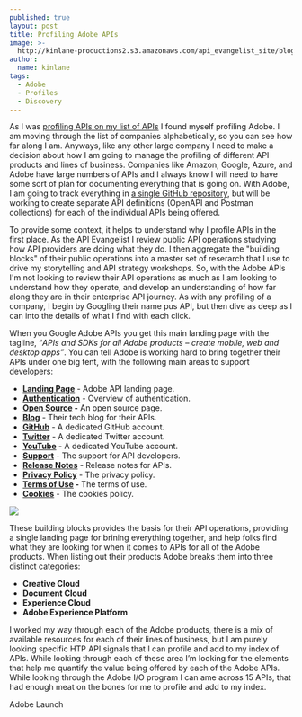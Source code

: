 ```yaml
---
published: true
layout: post
title: Profiling Adobe APIs
image: >-
  http://kinlane-productions2.s3.amazonaws.com/api_evangelist_site/blog/adob_io_home_page_1.png
author:
  name: kinlane
tags:
  - Adobe
  - Profiles
  - Discovery
---
```

As I was [profiling APIs on my list of APIs](https://github.com/api-evangelist/index) I found myself profiling Adobe. I am moving through the list of companies alphabetically, so you can see how far along I am. Anyways, like any other large company I need to make a decision about how I am going to manage the profiling of different API products and lines of business. Companies like Amazon, Google, Azure, and Adobe have large numbers of APIs and I always know I will need to have some sort of plan for documenting everything that is going on. With Adobe, I am going to track everything in [a single GitHub repository](https://github.com/api-evangelist/adobe), but will be working to create separate API definitions (OpenAPI and Postman collections) for each of the individual APIs being offered.

To provide some context, it helps to understand why I profile APIs in the first place. As the API Evangelist I review public API operations studying how API providers are doing what they do. I then aggregate the "building blocks" of their public operations into a master set of reserarch that I use to drive my storytelling and API strategy workshops. So, with the Adobe APIs I'm not looking to review their API operations as much as I am looking to understand how they operate, and develop an understanding of how far along they are in their enterprise API journey. As with any profiling of a company, I begin by Googling their name pus API, but then dive as deep as I can into the details of what I find with each click.

When you Google Adobe APIs you get this main landing page with the tagline, “_APIs and SDKs for all Adobe products – create mobile, web and desktop apps”_. You can tell Adobe is working hard to bring together their APIs under one big tent, with the following main areas to support developers:

*   **[Landing Page](https://www.adobe.io/apis.html)** \- Adobe API landing page.
*   **[Authentication](https://www.adobe.io/authentication.html)** - Overview of authentication.
*   **[Open Source](https://www.adobe.io/open.html) -** An open source page.
*   **[Blog](https://medium.com/adobetech)** - Their tech blog for their APIs.
*   **[GitHub](https://github.com/adobe)** - A dedicated GitHub account.
*   **[Twitter](https://twitter.com/adobedevs)** - A dedicated Twitter account.
*   **[YouTube](https://www.youtube.com/channel/UCDtYqOjS9Eq9gacLcbMwhhQ)** - A dedicated YouTube account.
*   **[Support](https://www.adobe.io/support)** - The support for API developers.
*   **[Release Notes](https://www.adobe.io/releasenotes.html)** \- Release notes for APIs.
*   **[Privacy Policy](https://www.adobe.com/privacy.html)** \- The privacy policy.
*   **[Terms of Use](https://www.adobe.com/legal/terms.html) -** The terms of use.
*   **[Cookies](https://www.adobe.com/privacy/cookies.html)** - The cookies policy.

![](http://kinlane-productions2.s3.amazonaws.com/api_evangelist_site/blog/adob_io_home_page_2.png)

These building blocks provides the basis for their API operations, providing a single landing page for brining everything together, and help folks find what they are looking for when it comes to APIs for all of the Adobe products. When listing out their products Adobe breaks them into three distinct categories:

*   **Creative Cloud**
*   **Document Cloud**
*   **Experience Cloud**
*   **Adobe Experience Platform**

I worked my way through each of the Adobe products, there is a mix of available resources for each of their lines of business, but I am purely looking specific HTP API signals that I can profile and add to my index of APIs. While looking through each of these area I’m looking for the elements that help me quantify the value being offered by each of the Adobe APIs. While looking through the Adobe I/O program I can ame across 15 APIs, that had enough meat on the bones for me to profile and add to my index.

Adobe Launch 

